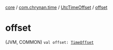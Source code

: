 [core](../../index.md) / [com.chrynan.time](../index.md) / [UtcTimeOffset](index.md) / [offset](./offset.md)

# offset

(JVM, COMMON) `val offset: `[`TimeOffset`](../-time-offset/index.md)